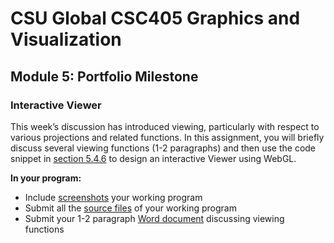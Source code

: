# CSU Global CSC405 Graphics and Visualization

## Module 5: Portfolio Milestone

### Interactive Viewer

This week’s discussion has introduced viewing, particularly  with respect to various projections and related functions. In this  assignment, you will briefly discuss several viewing functions (1-2  paragraphs) and then use the code snippet in [section 5.4.6](./doc/5.4.6_An_Interactive_Viewer.pdf) to design an  interactive Viewer using WebGL.

**In your program:**

- Include [screenshots](./images/) your working program
- Submit all the [source files](./) of your working program
- Submit your 1-2 paragraph [Word document](./doc/Peters_Stephan_CSC405_CT5_Interactive_Viewer.docx) discussing viewing functions 